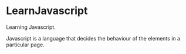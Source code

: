 # LearnJavascript
Learning Javascript.


Javascript is a language that decides the behaviour of the elements in a particular page.
